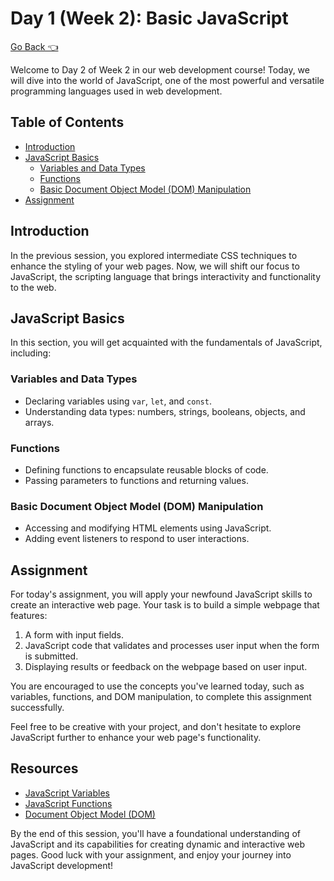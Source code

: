 # Day 1 (Week 2): Basic JavaScript
[Go Back 👈](/readme.md)

Welcome to Day 2 of Week 2 in our web development course! Today, we will dive into the world of JavaScript, one of the most powerful and versatile programming languages used in web development.

## Table of Contents

- [Introduction](#introduction)
- [JavaScript Basics](#javascript-basics)
  - [Variables and Data Types](#variables-and-data-types)
  - [Functions](#functions)
  - [Basic Document Object Model (DOM) Manipulation](#basic-document-object-model-dom-manipulation)
- [Assignment](#assignment)

## Introduction

In the previous session, you explored intermediate CSS techniques to enhance the styling of your web pages. Now, we will shift our focus to JavaScript, the scripting language that brings interactivity and functionality to the web.

## JavaScript Basics

In this section, you will get acquainted with the fundamentals of JavaScript, including:

### Variables and Data Types

- Declaring variables using `var`, `let`, and `const`.
- Understanding data types: numbers, strings, booleans, objects, and arrays.

### Functions

- Defining functions to encapsulate reusable blocks of code.
- Passing parameters to functions and returning values.

### Basic Document Object Model (DOM) Manipulation

- Accessing and modifying HTML elements using JavaScript.
- Adding event listeners to respond to user interactions.

## Assignment

For today's assignment, you will apply your newfound JavaScript skills to create an interactive web page. Your task is to build a simple webpage that features:

1. A form with input fields.
2. JavaScript code that validates and processes user input when the form is submitted.
3. Displaying results or feedback on the webpage based on user input.

You are encouraged to use the concepts you've learned today, such as variables, functions, and DOM manipulation, to complete this assignment successfully.

Feel free to be creative with your project, and don't hesitate to explore JavaScript further to enhance your web page's functionality.

## Resources

- [JavaScript Variables](https://www.w3schools.com/js/js_variables.asp)
- [JavaScript Functions](https://www.w3schools.com/js/js_functions.asp)
- [Document Object Model (DOM)](https://www.w3schools.com/js/js_htmldom.asp)

By the end of this session, you'll have a foundational understanding of JavaScript and its capabilities for creating dynamic and interactive web pages. Good luck with your assignment, and enjoy your journey into JavaScript development!
